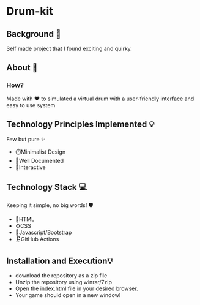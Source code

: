 # Drum-kit

## Background 📖
Self made project that I found exciting and quirky.

## About 🧰
### How?
Made with ❤️ to simulated a virtual drum with a user-friendly interface and easy to use system

## Technology Principles Implemented 💡
Few but pure ✨
*	⏱️Minimalist Design
*	🎈Well Documented
*	🎀Interactive

## Technology Stack 💻
Keeping it simple, no big words! 🛡️

* 🔨HTML
* ⚙CSS
* 🔧Javascript/Bootstrap
* 🗜️GitHub Actions

## Installation and Execution💡

* download the repository as a zip file
* Unzip the repository using winrar/7zip
* Open the index.html file in your desired browser.
* Your game should open in a new window!
